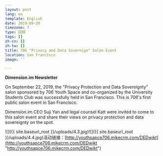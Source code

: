 ```yaml
---
layout: post
lang: en
template: English
date: 2019-09-20
timezone: 7
type: 回顾
tags: []
zh-cn: []
zh-tw: []
title: 706 "Privacy and Data Sovereign" Salon Event
location: San Francisco
image: ''

---
```

**Dimension.im Newsletter** 

On September 22, 2019, the "Privacy Protection and Data Sovereignty" salon sponsored by 706 Youth Space and co-organized by the University Students Club was successfully held in San Francisco. This is 706's first public salon event in San Francisco.

Dimension.im CEO Suji Yan and legal counsel Katt were invited to come to this salon event and share their views on privacy protection and data sovereignty on the spot.

![]({{ site.baseurl_root }}/uploads/4.3.jpg)![]({{ site.baseurl_root }}/uploads/4.4.jpg)活动链接：[http://youthsapce706.mikecrm.com/DEDwjkt](http://youthsapce706.mikecrm.com/DEDwjkt "http://youthsapce706.mikecrm.com/DEDwjkt")
